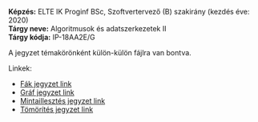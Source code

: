 **Képzés:** ELTE IK Proginf BSc, Szoftvertervező (B) szakirány (kezdés éve: 2020)  
**Tárgy neve:** Algoritmusok és adatszerkezetek II  
**Tárgy kódja:** IP-18AA2E/G

A jegyzet témakörönként külön-külön fájlra van bontva.

Linkek:
 - [Fák jegyzet link](https://nbviewer.org/github/Trigary/uni-notes/blob/master/algo2/f%C3%A1k/algo2-f%C3%A1k.pdf)
 - [Gráf jegyzet link](https://nbviewer.org/github/Trigary/uni-notes/blob/master/algo2/gr%C3%A1f/algo2-gr%C3%A1f.pdf)
 - [Mintaillesztés jegyzet link](https://nbviewer.org/github/Trigary/uni-notes/blob/master/algo2/mintailleszt%C3%A9s/algo2-mintailleszt%C3%A9s.pdf)
 - [Tömörítés jegyzet link](https://nbviewer.org/github/Trigary/uni-notes/blob/master/algo2/t%C3%B6m%C3%B6r%C3%ADt%C3%A9s/algo2-t%C3%B6m%C3%B6r%C3%ADt%C3%A9s.pdf)
